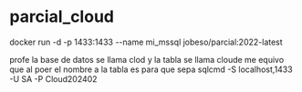 # parcial_cloud

docker run -d -p 1433:1433 --name mi_mssql jobeso/parcial:2022-latest

profe la base de datos se llama clod 
y la tabla se llama cloude me equivo que al poer el nombre a la tabla es para que sepa
sqlcmd -S localhost,1433 -U SA -P Cloud202402